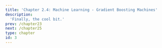 ```yaml
---
title: 'Chapter 2.4: Machine Learning - Gradient Boosting Machines'
description:
  'Finally, the cool bit.'
prev: /chapter23
next: /chapter25
type: chapter
id: 3
---
```


<slides source="chapter24_gbm">
</slides>
